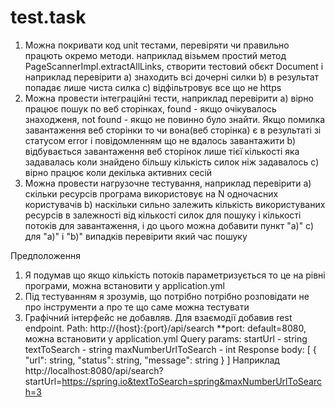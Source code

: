 # test.task

1) Можна покривати код unit тестами, перевіряти чи правильно працють окремо методи. наприклад візьмем простий метод PageScannerImpl.extractAllLinks, створити тестовий обєкт Document і наприклад перевірити
  a) знаходить всі дочерні силки 
  b) в результат попадає лише чиста силка
  c) відфільтровує все що не https
2) Можна провести інтеграційні тести, наприклад перевірити
  a) вірно працює пошук по веб сторінках, found - якщо очікувалось знаходженя, not found - якщо не повинно було знайти. Якщо помилка завантаження веб сторінки то чи вона(веб сторінка) є в результаті зі статусом error і повідомленням що не вдалось завантажити
  b) відбувається завантаження веб сторінок лише тієї кількості яка задавалась  коли знайдено більшу кількість силок ніж задавалось 
  c) вірно працює коли декілька активних сесій
3) Можна провести нагрузочне тестування, наприклад перевірити 
  a) скільки ресурсів програма використовує на N одночасних користувачів
  b) наскільки сильно залежить кількість використуваних ресурсів в залежності від кількості силок для пошуку і кількості потоків для завантаження, і до цього можна добавити пункт "a)"
  c) для "a)" і "b)" випадків перевірити який час пошуку
  
  
Предположення 
1) Я подумав що якщо кількість потоків параметризується то це на рівні програми, можна встановити у application.yml
2) Під тестуванням я зрозумів, що потрібно потрібно розповідати не про інструменти а про те що саме можна тестувати 
3) Графічний інтерфейс не добавляв. Для взаємодії добавив rest endpoint. 
  Path: 
    http://{host}:{port}/api/search
    **port: default=8080, можна встановити у application.yml
  Query params:
    startUrl - string
    textToSearch - string
    maxNumberUrlToSearch - int
  Response body:
    [
      {
        "url": string,
        "status": string,
        "message": string
      }
    ]
Наприклад http://localhost:8080/api/search?startUrl=https://spring.io&textToSearch=spring&maxNumberUrlToSearch=3
